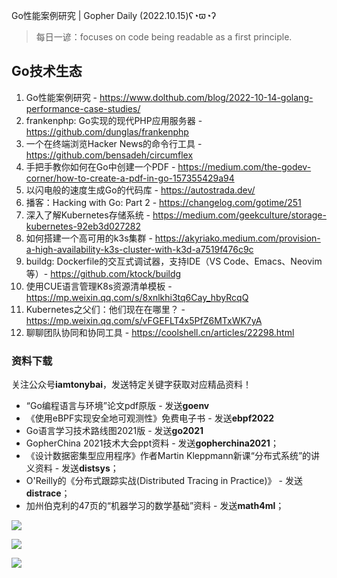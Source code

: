 Go性能案例研究 | Gopher Daily (2022.10.15)ʕ◔ϖ◔ʔ

>每日一谚：focuses on code being readable as a first principle.

## Go技术生态

1. Go性能案例研究 - https://www.dolthub.com/blog/2022-10-14-golang-performance-case-studies/
2. frankenphp: Go实现的现代PHP应用服务器 - https://github.com/dunglas/frankenphp
3. 一个在终端浏览Hacker News的命令行工具 - https://github.com/bensadeh/circumflex
4. 手把手教你如何在Go中创建一个PDF - https://medium.com/the-godev-corner/how-to-create-a-pdf-in-go-157355429a94
5. 以闪电般的速度生成Go的代码库 - https://autostrada.dev/
6. 播客：Hacking with Go: Part 2 - https://changelog.com/gotime/251
7. 深入了解Kubernetes存储系统 - https://medium.com/geekculture/storage-kubernetes-92eb3d027282
8. 如何搭建一个高可用的k3s集群 - https://akyriako.medium.com/provision-a-high-availability-k3s-cluster-with-k3d-a7519f476c9c
9.  buildg: Dockerfile的交互式调试器，支持IDE（VS Code、Emacs、Neovim等）- https://github.com/ktock/buildg
10. 使用CUE语言管理K8s资源清单模板 - https://mp.weixin.qq.com/s/8xnlkhi3tq6Cay_hbyRcqQ
11. Kubernetes之父们：他们现在在哪里？ - https://mp.weixin.qq.com/s/vFGEFLT4x5PfZ6MTxWK7yA
12. 聊聊团队协同和协同工具 - https://coolshell.cn/articles/22298.html

### 资料下载

关注公众号**iamtonybai**，发送特定关键字获取对应精品资料！

* “Go编程语言与环境”论文pdf原版 - 发送**goenv**
* 《使用eBPF实现安全地可观测性》免费电子书 - 发送**ebpf2022**
* Go语言学习技术路线图2021版 - 发送**go2021**
* GopherChina 2021技术大会ppt资料 - 发送**gopherchina2021**；
* 《设计数据密集型应用程序》作者Martin Kleppmann新课“分布式系统”的讲义资料 - 发送**distsys**；
* O'Reilly的《分布式跟踪实战(Distributed Tracing in Practice)》 - 发送**distrace**；
* 加州伯克利的47页的“机器学习的数学基础”资料 - 发送**math4ml**；

![](https://mmbiz.qpic.cn/mmbiz_png/cH6WzfQ94mb54jsFJZ3Knmz8obUsf3PBShthmdSw5E01TcYmUReGkj0BWpxHak1HlnlzHvLmKax53YSGr7aNlA/0?wx_fmt=png)

![](https://mmbiz.qpic.cn/mmbiz_png/cH6WzfQ94mZsOgPXTXZgWiaE03ib9r9WFJXC6xJCA5Y6VSesOZqlGxYfODibvR7UPGxiaM7SZZNQZkRtggPXEfBdwQ/0?wx_fmt=png)

![](https://mmbiz.qpic.cn/mmbiz_png/cH6WzfQ94mb54jsFJZ3Knmz8obUsf3PBrSoqeMvoWCticN2cpU64fJ0FYQdXJhP7ia7WRh8628uOAsQYeE2NibRRw/0?wx_fmt=png)

